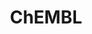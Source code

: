 ---
layout: default
bigquery: https://console.cloud.google.com/bigquery?p=patents-public-data&d=ebi_chembl&page=dataset
citation: '"The ChEMBL database in 2017." Anna Gaulton, Anne Hersey, Michał Nowotka,
  A Patrícia Bento, Jon Chambers, David Mendez, Prudence Mutowo, Francis Atkinson,
  Louisa J Bellis, Elena Cibrián-Uhalte, Mark Davies, Nathan Dedman, Anneli Karlsson,
  María Paula Magariños, John P Overington, George Papadatos, Ines Smit, Andrew R
  Leach Nucleic acids Research (2017) 45 (Database Issue), D945-D954'
contributors: European Bioinformatics Institute
cost: None
description: ChEMBL Data is a manually curated database of small molecules used in
  drug discovery, including information about existing patented drugs.
documentation: 'schema: https://www.ebi.ac.uk/chembl/db_schema


  '
last_edit: Mon, 04 Apr 2022 19:07:30 GMT
location: https://console.cloud.google.com/marketplace/product/google_patents_public_datasets/chembl
maintained_by: EMBL-EBI, an outstation of European Molecular Biology Laboratory
related_publications: '

  ChEMBL: towards direct deposition of bioassay data.


  Mendez D, Gaulton A, Bento AP, Chambers J, De Veij M, Félix E, Magariños MP, Mosquera
  JF, Mutowo P, Nowotka M, Gordillo-Marañón M, Hunter F, Junco L, Mugumbate G, Rodriguez-Lopez
  M, Atkinson F, Bosc N, Radoux CJ, Segura-Cabrera A, Hersey A, Leach AR.


  — Nucleic Acids Res. 2019; 47(D1):D930-D940. doi: 10.1093/nar/gky1075

  '
schema_fields: '[''isoform'', ''cl_lincs_id'', ''homologue'', ''qudt_units'', ''warning_class'',
  ''parent_go_id'', ''path'', ''nda_type'', ''clo_id'', ''formulation_id'', ''l1'',
  ''mw_monoisotopic'', ''sequence'', ''bao_endpoint'', ''ro3_pass'', ''drug_substance_flag'',
  ''potential_duplicate'', ''source'', ''therapeutic_flag'', ''acd_most_bpka'', ''tissue_id'',
  ''confidence_score'', ''standard_relation'', ''stat'', ''hba'', ''cell_ontology_id'',
  ''uberon_id'', ''cell_description'', ''irac_code'', ''mc_tax_id'', ''level3'', ''relationship'',
  ''frac_class_id'', ''structure_type'', ''relationship_type'', ''hrac_class_id'',
  ''level3_description'', ''idx'', ''level2'', ''patent_expire_date'', ''chembl_id'',
  ''downgraded'', ''acd_logd'', ''updated_on'', ''patent_use_code'', ''version'',
  ''assay_tax_id'', ''cpd_str_alert_id'', ''level1_description'', ''assay_id'', ''issue'',
  ''mechanism_of_action'', ''topical'', ''met_id'', ''major_class'', ''mesh_heading'',
  ''standard_type'', ''patent_no'', ''withdrawn_reason'', ''indication_class'', ''compsyn_id'',
  ''parenteral'', ''mc_target_type'', ''protein_class_desc'', ''warning_id'', ''src_description'',
  ''acd_most_apka'', ''helm_notation'', ''status'', ''class_level'', ''targrel_id'',
  ''usan_stem'', ''max_phase_for_ind'', ''l4'', ''assay_strain'', ''oc_id'', ''molregno'',
  ''irac_class_id'', ''predbind_id'', ''first_in_class'', ''chirality'', ''full_mwt'',
  ''src_short_name'', ''ddd_units'', ''doc_type'', ''confidence'', ''tbl'', ''tid_fixed'',
  ''journal'', ''site_residues'', ''ref_url'', ''domain_description'', ''hba_lipinski'',
  ''cell_source_organism'', ''action_type'', ''patent_id'', ''alert_name'', ''cx_most_apka'',
  ''chebi_par_id'', ''cell_name'', ''caloha_id'', ''ddd_value'', ''priority'', ''published_relation'',
  ''tid'', ''cell_id'', ''variant_id'', ''standard_text_value'', ''who_extra'', ''l5'',
  ''assay_source'', ''site_id'', ''result_flag'', ''sei'', ''pref_name'', ''lle'',
  ''comp_class_id'', ''comp_go_id'', ''publication_number'', ''tax_id'', ''company'',
  ''parameter_type'', ''year'', ''activity_comment'', ''full_molformula'', ''withdrawn_country'',
  ''assay_subcellular_fraction'', ''updated_by'', ''mol_hrac_id'', ''description'',
  ''metabolite_record_id'', ''site_name'', ''first_page'', ''heavy_atoms'', ''warning_description'',
  ''parent_molregno'', ''assay_type'', ''num_alerts'', ''mesh_id'', ''compound_name'',
  ''canonical_smiles'', ''trade_name'', ''mec_id'', ''assay_param_id'', ''as_id'',
  ''doi'', ''cell_source_tax_id'', ''protein_class_synonym'', ''route'', ''prediction_method'',
  ''smid'', ''aspect'', ''parent_type'', ''related_tid'', ''innovator_company'', ''applicant_full_name'',
  ''type'', ''label'', ''normal_range_max'', ''assay_class_id'', ''prodrug'', ''last_active'',
  ''approval_date'', ''short_name'', ''class_type'', ''abstract'', ''bao_id'', ''db_version'',
  ''curated_by'', ''annotation'', ''alert_set_id'', ''stem_class'', ''comments'',
  ''data_validity_comment'', ''substrate_record_id'', ''uo_units'', ''start_position'',
  ''mc_target_name'', ''drug_product_flag'', ''orig_description'', ''ref_id'', ''accession'',
  ''inorganic_flag'', ''usan_substem'', ''ddd_id'', ''molsyn_id'', ''component_synonym'',
  ''mechanism_comment'', ''last_page'', ''assay_tissue'', ''research_stem'', ''assay_desc'',
  ''standard_upper_value'', ''warning_country'', ''assay_cell_type'', ''strength'',
  ''entity_id'', ''co_stem_id'', ''bao_format'', ''definition'', ''rgid'', ''ingredient'',
  ''normal_range_min'', ''disease_efficacy'', ''creation_date'', ''enzyme_name'',
  ''acd_logp'', ''usan_year'', ''ap_id'', ''protein_class_id'', ''compound_key'',
  ''hrac_code'', ''metref_id'', ''assay_category'', ''mw_freebase'', ''assay_organism'',
  ''level5'', ''units'', ''withdrawn_flag'', ''alogp'', ''domain_type'', ''assay_test_type'',
  ''std_act_id'', ''go_id'', ''warning_year'', ''db_source'', ''pchembl_value'', ''level4'',
  ''cellosaurus_id'', ''drug_record_id'', ''num_ro5_violations'', ''res_stem_id'',
  ''sitecomp_id'', ''domain_name'', ''level2_description'', ''molecule_type'', ''standard_flag'',
  ''text_value'', ''value'', ''first_approval'', ''direct_interaction'', ''le'', ''usan_stem_id'',
  ''activity_id'', ''published_value'', ''record_id'', ''protclasssyn_id'', ''hbd_lipinski'',
  ''upper_value'', ''l6'', ''warnref_id'', ''previous_company'', ''targcomp_id'',
  ''usan_stem_definition'', ''published_type'', ''doc_id'', ''num_lipinski_ro5_violations'',
  ''selectivity_comment'', ''met_comment'', ''frac_code'', ''src_assay_id'', ''cx_logp'',
  ''cx_most_bpka'', ''sequence_md5sum'', ''component_id'', ''compd_id'', ''active_ingredient'',
  ''molecular_mechanism'', ''standard_value'', ''dosed_ingredient'', ''efo_term'',
  ''organism'', ''mecref_id'', ''l2'', ''curation_comment'', ''cidx'', ''binding_site_comment'',
  ''level1'', ''ridx'', ''ref_type'', ''src_id'', ''bei'', ''enzyme_tid'', ''ddd_admr'',
  ''src_compound_id'', ''availability_type'', ''mutation'', ''level4_description'',
  ''target_desc'', ''parent_id'', ''standard_units'', ''domain_id'', ''max_phase'',
  ''mc_organism'', ''l7'', ''standard_inchi'', ''aromatic_rings'', ''end_position'',
  ''job_id'', ''qed_weighted'', ''mol_irac_id'', ''ad_type'', ''l8'', ''stem'', ''natural_product'',
  ''pathway_key'', ''aidx'', ''pathway_id'', ''entity_type'', ''bto_id'', ''relation'',
  ''mc_target_accession'', ''title'', ''subgroup'', ''mol_atc_id'', ''cx_logd'', ''smarts'',
  ''efo_id'', ''withdrawn_year'', ''biocomp_id'', ''actsm_id'', ''ddd_comment'', ''source_domain_id'',
  ''parameter_value'', ''submission_date'', ''component_type'', ''syn_type'', ''standard_inchi_key'',
  ''synonyms'', ''oral'', ''indref_id'', ''published_units'', ''target_type'', ''warning_type'',
  ''hbd'', ''toid'', ''species_group_flag'', ''atc_code'', ''name'', ''molecular_species'',
  ''drugind_id'', ''pubmed_id'', ''authors'', ''log_id'', ''withdrawn_class'', ''black_box_warning'',
  ''met_conversion'', ''alert_id'', ''activity_count'', ''who_name'', ''delist_flag'',
  ''product_id'', ''active_molregno'', ''molfile'', ''ass_cls_map_id'', ''psa'', ''prod_pat_id'',
  ''dosage_form'', ''set_name'', ''l3'', ''polymer_flag'', ''mol_frac_id'', ''country'',
  ''volume'', ''rtb'', ''cell_source_tissue'', ''target_mapping'', ''relationship_desc'']'
shortname: chembl
tags:
- biotechnology
- health
- chemical
- bioinformatics
- medical
terms_of_use: CC BY-SA 3.0
title: ChEMBL
uuid: e232a192-965c-4ec9-904c-155b6dfe56c5
---